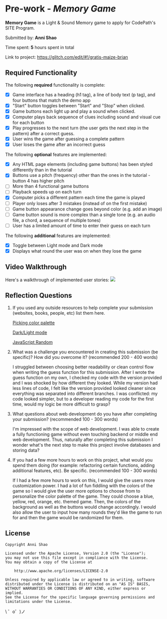 # Pre-work - *Memory Game*

**Memory Game** is a Light & Sound Memory game to apply for CodePath's SITE Program. 

Submitted by: **Anni Shao**

Time spent: **5** hours spent in total

Link to project: <https://glitch.com/edit/#!/gratis-maize-brian>

## Required Functionality

The following **required** functionality is complete:

* [X] Game interface has a heading (h1 tag), a line of body text (p tag), and four buttons that match the demo app
* [X] "Start" button toggles between "Start" and "Stop" when clicked. 
* [X] Game buttons each light up and play a sound when clicked. 
* [X] Computer plays back sequence of clues including sound and visual cue for each button
* [X] Play progresses to the next turn (the user gets the next step in the pattern) after a correct guess. 
* [X] User wins the game after guessing a complete pattern
* [X] User loses the game after an incorrect guess

The following **optional** features are implemented:

* [X] Any HTML page elements (including game buttons) has been styled differently than in the tutorial
* [x] Buttons use a pitch (frequency) other than the ones in the tutorial - button 4 has higher pitch
* [ ] More than 4 functional game buttons
* [ ] Playback speeds up on each turn
* [X] Computer picks a different pattern each time the game is played
* [ ] Player only loses after 3 mistakes (instead of on the first mistake)
* [ ] Game button appearance change goes beyond color (e.g. add an image)
* [ ] Game button sound is more complex than a single tone (e.g. an audio file, a chord, a sequence of multiple tones)
* [ ] User has a limited amount of time to enter their guess on each turn

The following **additional** features are implemented:

- [X] Toggle between Light mode and Dark mode
- [X] Displays what round the user was on when they lose the game

## Video Walkthrough

Here's a walkthrough of implemented user stories:
![](your-link-here)


## Reflection Questions
1. If you used any outside resources to help complete your submission (websites, books, people, etc) list them here. 

   [Picking color palette](https://htmlcolorcodes.com/)
   
   [Dark/Light mode](https://www.w3schools.com/howto/howto_js_toggle_dark_mode.asp)
   
   [JavaScript Random](https://www.w3schools.com/js/js_random.asp)

2. What was a challenge you encountered in creating this submission (be specific)? How did you overcome it? (recommended 200 - 400 words) 

   I struggled between choosing better readability or clean control flow when writing the guess function for this submission. After I wrote the guess function on my own, I checked my code with the version provided and I was shocked by how different they looked. While my version had less lines of code, I felt like the version provided looked cleaner since everything was separated into different branches. I was conflicted: my code looked simpler, but to a developer reading my code for the first time, would my logic be more difficult to grasp?


3. What questions about web development do you have after completing your submission? (recommended 100 - 300 words) 

   I'm impressed with the scope of web development. I was able to create a fully functioning game without even touching backend or middle end web development. Thus, naturally after completing this submission I wonder what's the next step to make this project involve databases and storing data?

4. If you had a few more hours to work on this project, what would you spend them doing (for example: refactoring certain functions, adding additional features, etc). Be specific. (recommended 100 - 300 words) 
   
   If I had a few more hours to work on this, I would give the users more customization power. I had a lot of fun fiddling with the colors of the game so I would give the user more options to choose from to personalize the color palette of the game. They could choose a blue, yellow, red, orange, etc. themed game. Then, the colors of the background as well as the buttons would change accordingly. I would also allow the user to input how many rounds they'd like the game to run for and then the game would be randomized for them.



## License

    Copyright Anni Shao

    Licensed under the Apache License, Version 2.0 (the "License");
    you may not use this file except in compliance with the License.
    You may obtain a copy of the License at

        http://www.apache.org/licenses/LICENSE-2.0

    Unless required by applicable law or agreed to in writing, software
    distributed under the License is distributed on an "AS IS" BASIS,
    WITHOUT WARRANTIES OR CONDITIONS OF ANY KIND, either express or implied.
    See the License for the specific language governing permissions and
    limitations under the License.

\ ゜o゜)ノ